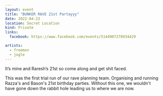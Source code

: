 ```yaml
---
layout: event
title: "BUNKER RAVE 21st Partayyy"
date: 2022-04-23
location: Secret Location
kind: Private
links:
  facebook: https://www.facebook.com/events/5144907278934429

artists:
  - freemxn
  - jogle
---
```


It’s mine and Raresh’s 21st so come along and get shit faced.

This was the first trial run of our rave planning team. Organising and running Razza's and Bason's 21st birthday parties. Without this one, we wouldn't have gone down the rabbit hole leading us to where we are now.
